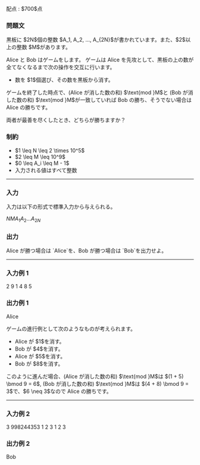 
<div>

<span>

<span>

<p>
配点 : $700$点
</p>

<div>

<section>

### **問題文**

<p>
黒板に $2N$個の整数 $A_1, A_2, ..., A_{2N}$が書かれています。また、$2$以上の整数 $M$があります。

Alice と Bob はゲームをします。
ゲームは Alice を先攻として、黒板の上の数が全てなくなるまで次の操作を交互に行います。
</p>

<ul>

<li>
数を $1$個選び、その数を黒板から消す。
</li>

</ul>

<p>
ゲームを終了した時点で、(Alice が消した数の和) $\text{mod }M$と (Bob が消した数の和) $\text{mod }M$が一致していれば Bob の勝ち、そうでない場合は Alice の勝ちです。

両者が最善を尽くしたとき、どちらが勝ちますか？
</p>

</section>

</div>

<div>

<section>

### **制約**

<ul>

<li>
$1 \leq N \leq 2 \times 10^5$
</li>

<li>
$2 \leq M \leq 10^9$
</li>

<li>
$0 \leq A_i \leq M - 1$
</li>

<li>
入力される値はすべて整数
</li>

</ul>

</section>

</div>

---

<div>

<div>

<section>

### **入力**

<p>
入力は以下の形式で標準入力から与えられる。
</p>

<div>

$N$$M$$A_1$$A_2$$\dots$$A_{2N}$
</div>

</section>

</div>

<div>

<section>

### **出力**

<p>
Alice が勝つ場合は `Alice`を、Bob が勝つ場合は `Bob`を出力せよ。
</p>

</section>

</div>

</div>

---

<div>

<section>

### **入力例 1**

<div>

2 9
1 4 8 5

</div>

</section>

</div>

<div>

<section>

### **出力例 1**

<div>

Alice

</div>

<p>
ゲームの進行例として次のようなものが考えられます。
</p>

<ul>

<li>
Alice が $1$を消す。
</li>

<li>
Bob が $4$を消す。
</li>

<li>
Alice が $5$を消す。
</li>

<li>
Bob が $8$を消す。
</li>

</ul>

<p>
このように進んだ場合、(Alice が消した数の和) $\text{mod }M$は $(1 + 5) \bmod 9 = 6$, (Bob が消した数の和) $\text{mod }M$は $(4 + 8) \bmod 9 = 3$で、$6 \neq 3$なので Alice の勝ちです。
</p>

</section>

</div>

---

<div>

<section>

### **入力例 2**

<div>

3 998244353
1 2 3 1 2 3

</div>

</section>

</div>

<div>

<section>

### **出力例 2**

<div>

Bob

</div>

</section>

</div>

</span>

</span>

</div>
